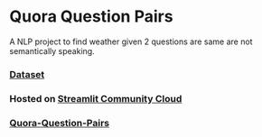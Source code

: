 # Quora Question Pairs

A NLP project to find weather given 2 questions are same are not semantically speaking.

### [Dataset](https://www.kaggle.com/c/quora-question-pairs)

### Hosted on [Streamlit Community Cloud](https://streamlit.io/cloud)

### [Quora-Question-Pairs](https://quora-question-pairs-1.streamlit.app/)
